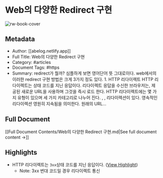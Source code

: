 # Web의 다양한 Redirect 구현

![rw-book-cover](https://readwise-assets.s3.amazonaws.com/static/images/article4.6bc1851654a0.png)

## Metadata
- Author: [[abelog.netlify.app]]
- Full Title: Web의 다양한 Redirect 구현
- Category: #articles
- Document Tags:  #https 
- Summary: redirect가 뭘까? 심플하게 보면 영어단어 뜻 그대로이다.   web에서의 이러한 redirect 구현 방법은 크게 3가지 정도 있다. 1. HTTP 리다이렉트 HTTP 리다이렉트는  상태 코드를 지닌 응답이다. 리다이렉트 응답을 수신한 브라우저는,  제공된 새로운 URL을 사용하며 그것을 즉시 로드 한다. HTTP 리다이렉트에는 몇 가지 유형이 있으며 세 가지 카테고리로 나누어 진다.  ,  ,   리다이렉션이 있다. 영속적인 리다이렉션 영원히 지속됨을 의미한다. 원래의 URL…

## Full Document
[[Full Document Contents/Web의 다양한 Redirect 구현.md|See full document content →]]

## Highlights
- HTTP 리다이렉트는 `3xx`상태 코드를 지닌 응답이다. ([View Highlight](https://read.readwise.io/read/01hgyegs20747qqhfs08zze5q7))
    - Note: 3xx 번대 코드일 경우 리다이렉트 통신
